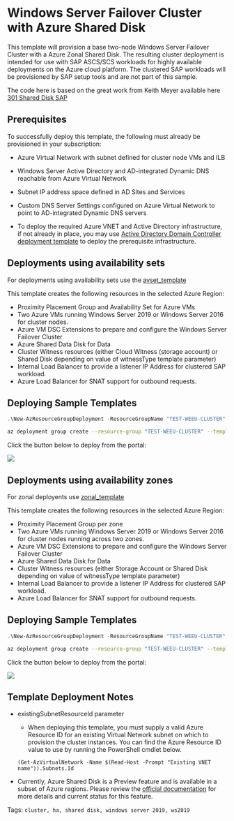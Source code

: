 # Windows Server Failover Cluster with Azure Shared Disk
This template will provision a base two-node Windows Server Failover Cluster with a Azure Zonal Shared Disk. The resulting cluster deployment is intended for use with SAP ASCS/SCS workloads for highly available deployments on the Azure cloud platform. The clustered SAP workloads will be provisioned by SAP setup tools and are not part of this sample.

The code here is based on the great work from Keith Meyer available here [301 Shared Disk SAP](https://github.com/robotechredmond/301-shared-disk-sap)

## Prerequisites

To successfully deploy this template, the following must already be provisioned in your subscription:

+ Azure Virtual Network with subnet defined for cluster node VMs and ILB
+ Windows Server Active Directory and AD-integrated Dynamic DNS reachable from Azure Virtual Network
+ Subnet IP address space defined in AD Sites and Services
+ Custom DNS Server Settings configured on Azure Virtual Network to point to AD-integrated Dynamic DNS servers

+ To deploy the required Azure VNET and Active Directory infrastructure, if not already in place, you may use [Active Directory Domain Controller deployment template]("https://github.com/Azure/azure-quickstart-templates/tree/master/active-directory-new-domain-ha-2-dc) to deploy the prerequisite infrastructure.

## Deployments using availability sets

For deployments using availability sets use the [avset_template](./avset_template.json)

This template creates the following resources in the selected Azure Region:

+ Proximity Placement Group and Availability Set for Azure VMs
+ Two Azure VMs running Windows Server 2019 or Windows Server 2016 for cluster nodes.
+ Azure VM DSC Extensions to prepare and configure the Windows Server Failover Cluster
+ Azure Shared Data Disk for Data
+ Cluster Witness resources (either Cloud Witness (storage account) or Shared Disk depending on value of witnessType template parameter)
+ Internal Load Balancer to provide a listener IP Address for clustered SAP workload.
+ Azure Load Balancer for SNAT support for outbound requests.

## Deploying Sample Templates

```PowerShell
.\New-AzResourceGroupDeployment -ResourceGroupName "TEST-WEEU-CLUSTER" -TemplateFile .\avset_template.json  -name "AVset_Deployment"
```

```bash
az deployment group create --resource-group "TEST-WEEU-CLUSTER" --template-file avset_template.json --name "AvSet_Deployment"
```

Click the button below to deploy from the portal:

<a href="https://portal.azure.com/#create/Microsoft.Template/uri/https%3A%2F%2Fraw.githubusercontent.com%2FAzure%2FSAP-on-Azure-Scripts-and-Utilities%2Fmain%2FSharedDiskSamples%2Favset_template.json" target="_blank">
    <img src="http://azuredeploy.net/deploybutton.png"/>
</a>


## Deployments using availability zones

For zonal deployents use [zonal_template](./zonal_template.json)

This template creates the following resources in the selected Azure Region:

+ Proximity Placement Group per zone
+ Two Azure VMs running Windows Server 2019 or Windows Server 2016 for cluster nodes running across two zones.
+ Azure VM DSC Extensions to prepare and configure the Windows Server Failover Cluster
+ Azure Shared Data Disk for Data
+ Cluster Witness resources (either Storage Account or Shared Disk depending on value of witnessType template parameter)
+ Internal Load Balancer to provide a listener IP Address for clustered SAP workload.
+ Azure Load Balancer for SNAT support for outbound requests.

## Deploying Sample Templates

```PowerShell
.\New-AzResourceGroupDeployment -ResourceGroupName "TEST-WEEU-CLUSTER" -TemplateFile .\zonal_template.json  -name "Zonal_Deployment"
```

```bash
az deployment group create --resource-group "TEST-WEEU-CLUSTER" --template-file zonal_template.json --name "Zonal_Deployment"
```

Click the button below to deploy from the portal:

<a href="https://portal.azure.com/#create/Microsoft.Template/uri/https%3A%2F%2Fraw.githubusercontent.com%2FAzure%2FSAP-on-Azure-Scripts-and-Utilities%2Fmain%2FSharedDiskSamples%2Fzonal_template.json" target="_blank">
    <img src="http://azuredeploy.net/deploybutton.png"/>
</a>

## Template Deployment Notes

+ existingSubnetResourceId parameter
    + When deploying this template, you must supply a valid Azure Resource ID for an existing Virtual Network subnet on which to provision the cluster instances.  You can find the Azure Resource ID value to use by running the PowerShell cmdlet below.

    `(Get-AzVirtualNetwork -Name $(Read-Host -Prompt "Existing VNET name")).Subnets.Id`


+   Currently, Azure Shared Disk is a Preview feature and is available in a subset of Azure regions. Please review the <a href="https://docs.microsoft.com/en-us/azure/virtual-machines/windows/disks-shared-enable">official documentation</a> for more details and current status for this feature.

Tags: ``cluster, ha, shared disk, windows server 2019, ws2019``